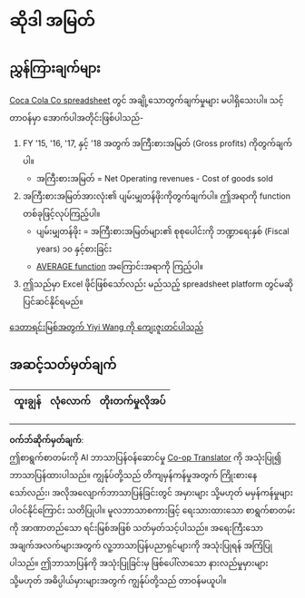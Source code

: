 <!--
CO_OP_TRANSLATOR_METADATA:
{
  "original_hash": "f824bfdb8b12d33293913f76f5c787c5",
  "translation_date": "2025-08-30T18:04:17+00:00",
  "source_file": "2-Working-With-Data/06-non-relational/assignment.md",
  "language_code": "my"
}
-->
# ဆိုဒါ အမြတ်

## ညွှန်ကြားချက်များ

[Coca Cola Co spreadsheet](../../../../2-Working-With-Data/06-non-relational/CocaColaCo.xlsx) တွင် အချို့သောတွက်ချက်မှုများ မပါရှိသေးပါ။ သင့်တာဝန်မှာ အောက်ပါအတိုင်းဖြစ်ပါသည်-

1. FY '15, '16, '17, နှင့် '18 အတွက် အကြီးစားအမြတ် (Gross profits) ကိုတွက်ချက်ပါ။
    - အကြီးစားအမြတ် = Net Operating revenues - Cost of goods sold
1. အကြီးစားအမြတ်အားလုံး၏ ပျမ်းမျှတန်ဖိုးကိုတွက်ချက်ပါ။ ဤအရာကို function တစ်ခုဖြင့်လုပ်ကြည့်ပါ။
    - ပျမ်းမျှတန်ဖိုး = အကြီးစားအမြတ်များ၏ စုစုပေါင်းကို ဘဏ္ဍာရေးနှစ် (Fiscal years) ၁၀ နှင့်စားခြင်း
    - [AVERAGE function](https://support.microsoft.com/en-us/office/average-function-047bac88-d466-426c-a32b-8f33eb960cf6) အကြောင်းအရာကို ကြည့်ပါ။
1. ဤသည်မှာ Excel ဖိုင်ဖြစ်သော်လည်း မည်သည့် spreadsheet platform တွင်မဆို ပြင်ဆင်နိုင်ရမည်။

[ဒေတာရင်းမြစ်အတွက် Yiyi Wang ကို ကျေးဇူးတင်ပါသည်](https://www.kaggle.com/yiyiwang0826/cocacola-excel)

## အဆင့်သတ်မှတ်ချက်

ထူးချွန် | လုံလောက် | တိုးတက်မှုလိုအပ်
--- | --- | ---

---

**ဝက်ဘ်ဆိုက်မှတ်ချက်**:  
ဤစာရွက်စာတမ်းကို AI ဘာသာပြန်ဝန်ဆောင်မှု [Co-op Translator](https://github.com/Azure/co-op-translator) ကို အသုံးပြု၍ ဘာသာပြန်ထားပါသည်။ ကျွန်ုပ်တို့သည် တိကျမှန်ကန်မှုအတွက် ကြိုးစားနေသော်လည်း၊ အလိုအလျောက်ဘာသာပြန်ခြင်းတွင် အမှားများ သို့မဟုတ် မမှန်ကန်မှုများ ပါဝင်နိုင်ကြောင်း သတိပြုပါ။ မူလဘာသာစကားဖြင့် ရေးသားထားသော စာရွက်စာတမ်းကို အာဏာတည်သော ရင်းမြစ်အဖြစ် သတ်မှတ်သင့်ပါသည်။ အရေးကြီးသော အချက်အလက်များအတွက် လူ့ဘာသာပြန်ပညာရှင်များကို အသုံးပြုရန် အကြံပြုပါသည်။ ဤဘာသာပြန်ကို အသုံးပြုခြင်းမှ ဖြစ်ပေါ်လာသော နားလည်မှုမှားများ သို့မဟုတ် အဓိပ္ပါယ်မှားများအတွက် ကျွန်ုပ်တို့သည် တာဝန်မယူပါ။